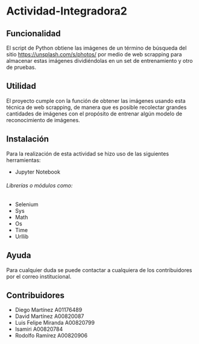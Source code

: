 # Actividad-Integradora2

## Funcionalidad
El script de Python obtiene las imágenes de un término de búsqueda del sitio https://unsplash.com/s/photos/ por medio de web scrapping para almacenar estas imágenes dividiéndolas en un set de entrenamiento y otro de pruebas.

## Utilidad
El proyecto cumple con la función de obtener las imágenes usando esta técnica de web scrapping, de manera que es posible recolectar grandes cantidades de imágenes con el propósito de entrenar algún modelo de reconocimiento de imágenes.

## Instalación
Para la realización de esta actividad se hizo uso de las siguientes herramientas:
- Jupyter Notebook

###### Librerías o módulos como:
- Selenium
- Sys
- Math
- Os
- Time
- Urllib

## Ayuda
Para cualquier duda se puede contactar a cualquiera de los contribuidores por el correo institucional.

## Contribuidores
- Diego Martínez A01176489
- David Martínez A00820087
- Luis Felipe Miranda A00820799
- Isamiri A00820784
- Rodolfo Ramírez A00820906
